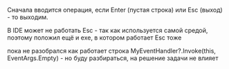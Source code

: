 Сначала вводится операция, если Enter (пустая строка) или Esc (выход) - то выходим.

В IDE может не работать Esc - так как используется самой средой, поэтому положил ещё и exe, в котором работает Esc тоже

пока не разобрался как работает строка MyEventHandler?.Invoke(this, EventArgs.Empty) - но буду разбираться, на решение задачи не влияет
